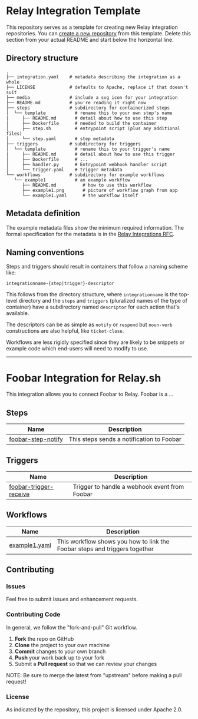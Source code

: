 # Relay Integration Template

This repository serves as a template for creating new Relay integration repositories. You can [create a new repository](https://help.github.com/en/github/creating-cloning-and-archiving-repositories/creating-a-repository-from-a-template) from this template. Delete this section from your actual README and start below the horizontal line.

## Directory structure

```
.
├── integration.yaml    # metadata describing the integration as a whole
├── LICENSE             # defaults to Apache, replace if that doesn't suit
├── media               # include a svg icon for your integration
├── README.md           # you're reading it right now
├── steps               # subdirectory for containerized steps
│  └── template           # rename this to your own step's name
|     ├── README.md       # detail about how to use this step
│     ├── Dockerfile      # needed to build the container
│     ├── step.sh         # entrypoint script (plus any additional files)
│     └── step.yaml       # step metadata 
├── triggers            # subdirectory for triggers
│  └── template           # rename this to your trigger's name
|     ├── README.md       # detail about how to use this trigger
│     ├── Dockerfile      # ... 
│     ├── handler.py      # Entrypoint webhook handler script
│     └── trigger.yaml    # trigger metadata
└── workflows           # subdirectory for example workflows
   └── example1           # an example workflow
      ├── README.md          # how to use this workflow
      ├── example1.png       # picture of workflow graph from app
      └── example1.yaml      # the workflow itself
```

## Metadata definition

The example metadata files show the minimum required information. The formal specification for the metadata is in the [Relay Integrations RFC](https://github.com/puppetlabs/relay-rfcs/blob/master/content/0006-integration-layout/rfc.md).

## Naming conventions

Steps and triggers should result in containers that follow a naming scheme like:

```
integrationname-{step|trigger}-descriptor
```

This follows from the directory structure, where `integrationname` is the top-level directory and the `steps` and `triggers` (pluralized names of the type of container) have a subdirectory named `descriptor` for each action that's available.

The descriptors can be as simple as `notify` or `respond` but `noun-verb` constructions are also helpful, like `ticket-close`.

Workflows are less rigidly specified since they are likely to be snippets or example code which end-users will need to modify to use.

--------

# Foobar Integration for Relay.sh

This integration allows you to connect Foobar to Relay. Foobar is a ...

## Steps

| Name | Description |
|------|-------------|
| [foobar-step-notify](steps/foobar-step-notify) | This steps sends a notification to Foobar |

## Triggers

| Name | Description |
|------|-------------|
| [foobar-trigger-receive](triggers/foobar-trigger-receive) | Trigger to handle a webhook event from Foobar |

## Workflows

| Name | Description |
|------|-------------|
| [example1.yaml](workflows/example1/) | This workflow shows you how to link the Foobar steps and triggers together |

## Contributing

### Issues

Feel free to submit issues and enhancement requests.

### Contributing Code

In general, we follow the "fork-and-pull" Git workflow.

 1. **Fork** the repo on GitHub
 2. **Clone** the project to your own machine
 3. **Commit** changes to your own branch
 4. **Push** your work back up to your fork
 5. Submit a **Pull request** so that we can review your changes

NOTE: Be sure to merge the latest from "upstream" before making a pull request!

### License

As indicated by the repository, this project is licensed under Apache 2.0.

